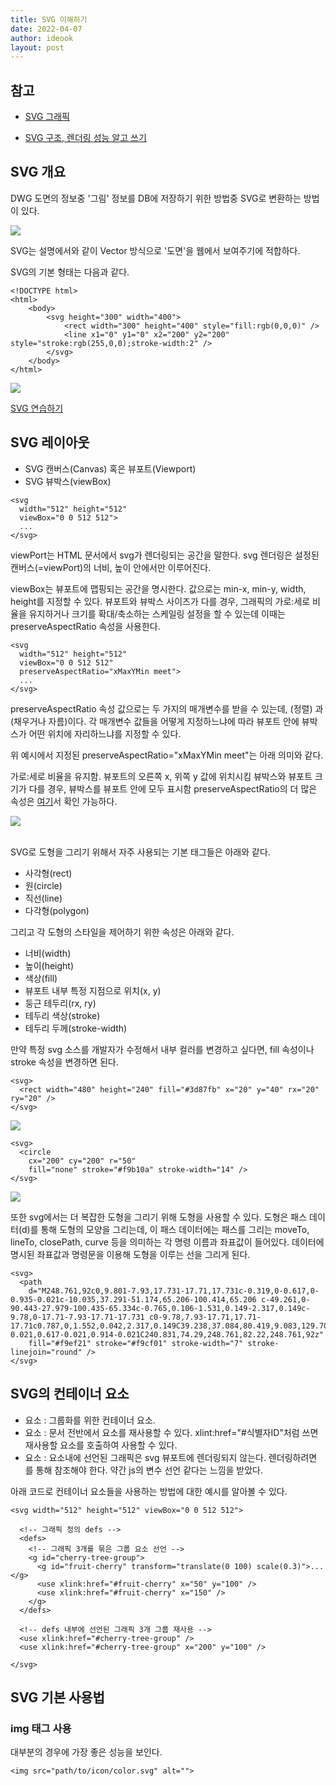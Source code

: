 ```yaml
---
title: SVG 이해하기
date: 2022-04-07
author: ideook
layout: post
---
```


## 참고

* [SVG 그래픽](https://a11y.gitbook.io/graphics-aria/svg-graphics)

* [SVG 구조, 렌더링 성능 알고 쓰기](https://velog.io/@ggong/SVG-알고-쓰기-최적화)


## SVG 개요

DWG 도면의 정보중 '그림' 정보를 DB에 저장하기 위한 방법중 SVG로 변환하는 방법이 있다.  

![](images/2022-04-07-17-15-41.png)

SVG는 설명에서와 같이 Vector 방식으로 '도면'을 웹에서 보여주기에 적합하다.  

SVG의 기본 형태는 다음과 같다.
 

```
<!DOCTYPE html>
<html>
    <body>
        <svg height="300" width="400">
            <rect width="300" height="400" style="fill:rgb(0,0,0)" />
            <line x1="0" y1="0" x2="200" y2="200" style="stroke:rgb(255,0,0);stroke-width:2" />
        </svg>
    </body>
</html>
```

![](images/2022-04-07-17-15-06.png)

[SVG 연습하기](https://www.w3schools.com/graphics/tryit.asp?filename=trysvg_line)


## SVG 레이아웃

- SVG 캔버스(Canvas) 혹은 뷰포트(Viewport)
- SVG 뷰박스(viewBox)

```
<svg 
  width="512" height="512" 
  viewBox="0 0 512 512">
  ...
</svg>
```

viewPort는 HTML 문서에서 svg가 렌더링되는 공간을 말한다. svg 렌더링은 설정된 캔버스(=viewPort)의 너비, 높이 안에서만 이루어진다.

viewBox는 뷰포트에 맵핑되는 공간을 명시한다. 값으로는 min-x, min-y, width, height를 지정할 수 있다. 뷰포트와 뷰박스 사이즈가 다를 경우, 그래픽의 가로:세로 비율을 유지하거나 크기를 확대/축소하는 스케일링 설정을 할 수 있는데 이때는 preserveAspectRatio 속성을 사용한다.

```
<svg
  width="512" height="512"
  viewBox="0 0 512 512"
  preserveAspectRatio="xMaxYMin meet">
  ...
</svg>
```

preserveAspectRatio 속성 값으로는 두 가지의 매개변수를 받을 수 있는데, <align>(정렬) 과 <meetOrSlide>(채우거나 자름)이다. 각 매개변수 값들을 어떻게 지정하느냐에 따라 뷰포트 안에 뷰박스가 어떤 위치에 자리하느냐를 지정할 수 있다.

위 예시에서 지정된 preserveAspectRatio="xMaxYMin meet"는 아래 의미와 같다.

가로:세로 비율을 유지함. 뷰포트의 오른쪽 x, 위쪽 y 값에 위치시킴
뷰박스와 뷰포트 크기가 다를 경우, 뷰박스를 뷰포트 안에 모두 표시함
preserveAspectRatio의 더 많은 속성은 [여기](https://a11y.gitbook.io/graphics-aria/svg-graphics/svg-layout#preserveaspectratio)서 확인 가능하다.

![](images/2022-04-07-17-29-37.png)  
<br>

SVG로 도형을 그리기 위해서 자주 사용되는 기본 태그들은 아래와 같다.

- 사각형(rect)
- 원(circle)
- 직선(line)
- 다각형(polygon)

그리고 각 도형의 스타일을 제어하기 위한 속성은 아래와 같다.

- 너비(width)
- 높이(height)
- 색상(fill)
- 뷰포트 내부 특정 지점으로 위치(x, y)
- 둥근 테두리(rx, ry)
- 테두리 색상(stroke)
- 테두리 두께(stroke-width)


만약 특정 svg 소스를 개발자가 수정해서 내부 컬러를 변경하고 싶다면, fill 속성이나 stroke 속성을 변경하면 된다.

```
<svg>
  <rect width="480" height="240" fill="#3d87fb" x="20" y="40" rx="20" ry="20" />
</svg>
```

![](images/2022-04-07-17-19-45.png)


```
<svg>
  <circle 
    cx="200" cy="200" r="50" 
    fill="none" stroke="#f9b10a" stroke-width="14" />
</svg>
```

![](images/2022-04-07-17-20-04.png)


또한 svg에서는 더 복잡한 도형을 그리기 위해 <path> 도형을 사용할 수 있다. <path> 도형은 패스 데이터(d)를 통해 도형의 모양을 그리는데, 이 패스 데이터에는 패스를 그리는 moveTo, lineTo, closePath, curve 등을 의미하는 각 명령 이름과 좌표값이 들어있다. 데이터에 명시된 좌표값과 명령문을 이용해 도형을 이루는 선을 그리게 된다.

```
<svg>
  <path 
    d="M248.761,92c0,9.801-7.93,17.731-17.71,17.731c-0.319,0-0.617,0-0.935-0.021c-10.035,37.291-51.174,65.206-100.414,65.206 c-49.261,0-90.443-27.979-100.435-65.334c-0.765,0.106-1.531,0.149-2.317,0.149c-9.78,0-17.71-7.93-17.71-17.731 c0-9.78,7.93-17.71,17.71-17.71c0.787,0,1.552,0.042,2.317,0.149C39.238,37.084,80.419,9.083,129.702,9.083c49.24,0,90.379,27.937,100.414,65.228h0.021c0.298-0.021,0.617-0.021,0.914-0.021C240.831,74.29,248.761,82.22,248.761,92z" 
    fill="#f9ef21" stroke="#f9cf01" stroke-width="7" stroke-linejoin="round" />
</svg>
```


## SVG의 컨테이너 요소

- <g> 요소 : 그룹화를 위한 컨테이너 요소.
- <use> 요소 : 문서 전반에서 요소를 재사용할 수 있다. xlint:href="#식별자ID"처럼 쓰면 재사용할 요소를 호출하여 사용할 수 있다.
- <defs> 요소 : <defs> 요소내에 선언된 그래픽은 svg 뷰포트에 렌더링되지 않는다. 렌더링하려면 <use>를 통해 참조해야 한다. 약간 js의 변수 선언 같다는 느낌을 받았다. 

아래 코드로 컨테이너 요소들을 사용하는 방법에 대한 예시를 알아볼 수 있다.

```
<svg width="512" height="512" viewBox="0 0 512 512">
  
  <!-- 그래픽 정의 defs -->
  <defs>
    <!-- 그래픽 3개를 묶은 그룹 요소 선언 -->
    <g id="cherry-tree-group">
      <g id="fruit-cherry" transform="translate(0 100) scale(0.3)">...</g>
      <use xlink:href="#fruit-cherry" x="50" y="100" />
      <use xlink:href="#fruit-cherry" x="150" />
    </g>
  </defs>
  
  <!-- defs 내부에 선언된 그래픽 3개 그룹 재사용 -->
  <use xlink:href="#cherry-tree-group" />
  <use xlink:href="#cherry-tree-group" x="200" y="100" />
  
</svg>
```

## SVG 기본 사용법

### img 태그 사용

대부분의 경우에 가장 좋은 성능을 보인다.

```
<img src="path/to/icon/color.svg" alt="">
```
